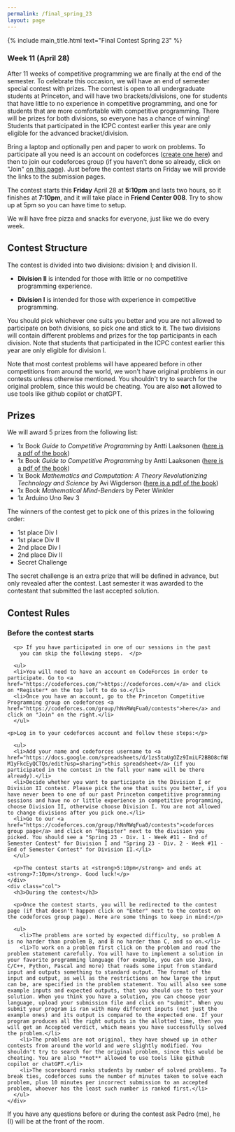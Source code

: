 ```yaml
---
permalink: /final_spring_23
layout: page
---
```


{% include main_title.html text="Final Contest Spring 23" %}

### Week 11 (April 28)

After 11 weeks of competitive programming we are finally at the end of
the semester. To celebrate this occasion, we will have an end of
semester special contest with prizes. The contest is open to all
undergraduate students at Princeton, and will have two
brackets/divisions, one for students that have little to no experience
in competitive programming, and one for students that are more
comfortable with competitive programming. There will be prizes for
both divisions, so everyone has a chance of winning! Students that
participated in the ICPC contest earlier this year are only eligible
for the advanced bracket/division.

Bring a laptop and optionally pen and paper to work on
problems. To participate all you need is an account on codeforces
([create one here](https://codeforces.com)) and then to join our
codeforces group (if you haven't done so already, click on "Join" [on
this page](https://codeforces.com/group/hNnRWqFua0/contests)). Just
before the contest starts on Friday we will provide the links to the
submission pages.

The contest starts this **Friday** April 28 at **5:10pm** and lasts
two hours, so it finishes at **7:10pm**, and it will take place in
**Friend Center 008**. Try to show up at 5pm so you can have time to
setup.

We will have free pizza and snacks for everyone, just like we do every
week.

## Contest Structure

The contest is divided into two divisions: division I; and division
II.

 * **Division II** is intended for those with little or no
   competitive programming experience.

 * **Division I** is intended for those with experience in
     competitive programming.

You should pick whichever one suits you better and you are not allowed
to participate on both divisions, so pick one and stick to it. The two
divisions will contain different problems and prizes for the top
participants in each division. Note that students that participated in
the ICPC contest earlier this year are only eligible for division I.

Note that most contest problems will have appeared before in other
competitions from around the world, we won't have original problems in
our contests unless otherwise mentioned. You shouldn't try to search
for the original problem, since this would be cheating. You are also
**not** allowed to use tools like github copilot or chatGPT.

## Prizes

We will award 5 prizes from the following list:

 * 1x Book *Guide to Competitive Programming* by Antti Laaksonen ([here is a pdf of the book](https://duoblogger.github.io/assets/pdf/memonvyftw/guide-t-cp.pdf)) 
 * 1x Book *Guide to Competitive Programming* by Antti Laaksonen ([here is a pdf of the book](https://duoblogger.github.io/assets/pdf/memonvyftw/guide-t-cp.pdf))
 * 1x Book *Mathematics and Computation: A Theory Revolutionizing Technology and Science* by Avi Wigderson ([here is a pdf of the book](https://www.math.ias.edu/files/Book-online-Aug0619.pdf))
 * 1x Book *Mathematical Mind-Benders* by Peter Winkler
 * 1x Arduino Uno Rev 3

The winners of the contest get to pick one of this prizes in the following order:

 * 1st place Div I
 * 1st place Div II
 * 2nd place Div I
 * 2nd place Div II
 * Secret Challenge

The secret challenge is an extra prize that will be defined in
advance, but only revealed after the contest. Last semester it was
awarded to the contestant that submitted the last accepted solution.

## Contest Rules

<div class="container extra-space">
  <div class="row">
    <div class="col">
      <h3>Before the contest starts</h3>

      <p> If you have participated in one of our sessions in the past
        you can skip the following steps.  </p>

      <ul>
      <li>You will need to have an account on CodeForces in order to participate. Go to <a href="https://codeforces.com/">https://codeforces.com/</a> and click on *Register* on the top left to do so.</li>
      <li>Once you have an account, go to the Princeton Competitive Programming group on codeforces <a href="https://codeforces.com/group/hNnRWqFua0/contests">here</a> and click on "Join" on the right.</li>
      </ul>

    <p>Log in to your codeforces account and follow these steps:</p>

      <ul>
      <li>Add your name and codeforces username to <a href="https://docs.google.com/spreadsheets/d/1zs5taUgOZz9ImiLF2BBO8cfNBGkJd-M1yFkcEyQCTQs/edit?usp=sharing">this spreadsheet</a> (if you participated in the contest in the fall your name will be there already).</li>
      <li>Decide whether you want to participate in the Division I or Division II contest. Please pick the one that suits you better, if you have never been to one of our past Princeton competitive programming sessions and have no or little experience in competitive programming, choose Division II, otherwise choose Division I. You are not allowed to change divisions after you pick one.</li>
      <li>Go to our <a href="https://codeforces.com/group/hNnRWqFua0/contests">codeforces group page</a> and click on "Register" next to the division you picked. You should see a "Spring 23 - Div. 1 - Week #11 - End of Semester Contest" for Division I and "Spring 23 - Div. 2 - Week #11 - End of Semester Contest" for Division II.</li>
      </ul>

      <p>The contest starts at <strong>5:10pm</strong> and ends at <strong>7:10pm</strong>. Good luck!</p>
    </div>
    <div class="col">
      <h3>During the contest</h3>

      <p>Once the contest starts, you will be redirected to the contest page (if that doesn't happen click on "Enter" next to the contest on the codeforces group page). Here are some things to keep in mind:</p>

      <ul>
        <li>The problems are sorted by expected difficulty, so problem A is no harder than problem B, and B no harder than C, and so on.</li>
        <li>To work on a problem first click on the problem and read the problem statement carefully. You will have to implement a solution in your favorite programming language (for example, you can use Java, C/C++, Python, Pascal and more) that reads some input from standard input and outputs something to standard output. The format of the input and output, as well as the restrictions on how large the input can be, are specified in the problem statement. You will also see some example inputs and expected outputs, that you should use to test your solution. When you think you have a solution, you can choose your language, upload your submission file and click on "submit". When you submit your program is ran with many different inputs (not just the example ones) and its output is compared to the expected one. If your program produces all the right outputs in the allotted time, then you will get an Accepted verdict, which means you have successfully solved the problem.</li>
        <li>The problems are not original, they have showed up in other contests from around the world and were slightly modified. You shouldn't try to search for the original problem, since this would be cheating. You are also **not** allowed to use tools like github copilot or chatGPT.</li>
        <li>The scoreboard ranks students by number of solved problems. To break ties, codeforces sums the number of minutes taken to solve each problem, plus 10 minutes per incorrect submission to an accepted problem, whoever has the least such number is ranked first.</li>
      </ul>
    </div>
  </div>
</div>

If you have any questions before or during the contest ask Pedro (me), he (I) will be at the front of the room.